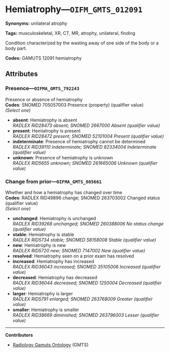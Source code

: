 # Hemiatrophy—`OIFM_GMTS_012091`

**Synonyms:** unilateral atrophy

**Tags:** musculoskeletal, XR, CT, MR, atrophy, unilateral, finding

Condition characterized by the wasting away of one side of the body or a body part.

**Codes:** GAMUTS 12091 hemiatrophy

## Attributes

### Presence—`OIFMA_GMTS_792243`

Presence or absence of hemiatrophy  
**Codes**: SNOMED 705057003 Presence (property) (qualifier value)  
*(Select one)*

- **absent**: Hemiatrophy is absent  
_RADLEX RID28473 absent; SNOMED 2667000 Absent (qualifier value)_
- **present**: Hemiatrophy is present  
_RADLEX RID28472 present; SNOMED 52101004 Present (qualifier value)_
- **indeterminate**: Presence of hemiatrophy cannot be determined  
_RADLEX RID39110 indeterminate; SNOMED 82334004 Indeterminate (qualifier value)_
- **unknown**: Presence of hemiatrophy is unknown  
_RADLEX RID5655 unknown; SNOMED 261665006 Unknown (qualifier value)_

### Change from prior—`OIFMA_GMTS_805661`

Whether and how a hemiatrophy has changed over time  
**Codes**: RADLEX RID49896 change; SNOMED 263703002 Changed status (qualifier value)  
*(Select one)*

- **unchanged**: Hemiatrophy is unchanged  
_RADLEX RID39268 unchanged; SNOMED 260388006 No status change (qualifier value)_
- **stable**: Hemiatrophy is stable  
_RADLEX RID5734 stable; SNOMED 58158008 Stable (qualifier value)_
- **new**: Hemiatrophy is new  
_RADLEX RID5720 new; SNOMED 7147002 New (qualifier value)_
- **resolved**: Hemiatrophy seen on a prior exam has resolved  
- **increased**: Hemiatrophy has increased  
_RADLEX RID36043 increased; SNOMED 35105006 Increased (qualifier value)_
- **decreased**: Hemiatrophy has decreased  
_RADLEX RID36044 decreased; SNOMED 1250004 Decreased (qualifier value)_
- **larger**: Hemiatrophy is larger  
_RADLEX RID5791 enlarged; SNOMED 263768009 Greater (qualifier value)_
- **smaller**: Hemiatrophy is smaller  
_RADLEX RID38669 diminished; SNOMED 263796003 Lesser (qualifier value)_

---

**Contributors**

- [Radiology Gamuts Ontology](https://gamuts.net/) (GMTS)